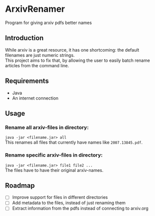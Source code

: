# ArxivRenamer
Program for giving arxiv pdfs better names
 
## Introduction
While arxiv is a great resource,
it has one shortcoming: the default filenames are just numeric strings.  
This project aims to fix that,
by allowing the user to easily batch rename articles from the command line.

## Requirements
* Java
* An internet connection

## Usage
### Rename all arxiv-files in directory:
`java -jar <filename.jar> all`  
This renames all files that currently have names like `2007.13845.pdf`.

### Rename specific arxiv-files in directory:
`java -jar <filename.jar> file1 file2 ...`  
The files have to have their original arxiv-names.



## Roadmap
* [ ] Improve support for files in different directories  
* [ ] Add metadata to the files, instead of just renaming them  
* [ ] Extract information from the pdfs instead of connecting to arxiv.org
